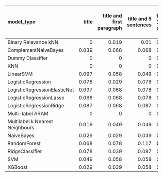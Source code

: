 | model_type                      |   title |   title and first paragraph |   title and 5 sentences | title and 10 sentences   |   title and first sentence each paragraph | raw text   |
|:--------------------------------|--------:|----------------------------:|------------------------:|:-------------------------|------------------------------------------:|:-----------|
| Binary Relevance kNN            |   0     |                       0.019 |                   0.01  | 0.010                    |                                     0     | 0.019      |
| ComplementNaiveBayes            |   0.039 |                       0.068 |                   0.068 | 0.097                    |                                     0.087 | 0.087      |
| Dummy Classifier                |   0     |                       0     |                   0     | 0.000                    |                                     0     | 0.000      |
| KNN                             |   0     |                       0     |                   0     | 0.000                    |                                     0     | 0.000      |
| LinearSVM                       |   0.097 |                       0.058 |                   0.049 | 0.087                    |                                     0.087 | 0.097      |
| LogisticRegression              |   0.078 |                       0.029 |                   0.078 | 0.078                    |                                     0.087 | 0.087      |
| LogisticRegressionElasticNet    |   0.097 |                       0.068 |                   0.078 | 0.078                    |                                     0.078 | 0.107      |
| LogisticRegressionLasso         |   0.068 |                       0.068 |                   0.078 | 0.039                    |                                     0.068 | 0.058      |
| LogisticRegressionRidge         |   0.087 |                       0.068 |                   0.087 | 0.097                    |                                     0.097 | 0.087      |
| Multi-label ARAM                |   0     |                       0     |                   0     | 0                        |                                     0     | 0          |
| Multilabel k Nearest Neighbours |   0.019 |                       0.049 |                   0.049 | 0.000                    |                                     0.029 | 0.068      |
| NaiveBayes                      |   0.029 |                       0.029 |                   0.039 | 0.039                    |                                     0.019 | 0.029      |
| RandomForest                    |   0.068 |                       0.078 |                   0.117 | **0.146**                |                                     0.136 | **0.146**  |
| RidgeClassifier                 |   0.078 |                       0.039 |                   0.087 | 0.078                    |                                     0.087 | 0.078      |
| SVM                             |   0.049 |                       0.058 |                   0.058 | 0.058                    |                                     0.078 | 0.097      |
| XGBoost                         |   0.029 |                       0.039 |                   0.058 | 0.087                    |                                     0.068 | 0.107      |